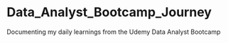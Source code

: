 # Data_Analyst_Bootcamp_Journey
Documenting my daily learnings from the Udemy Data Analyst Bootcamp
